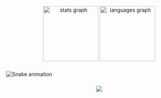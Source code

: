 <div align="center">
  <img src="https://github-readme-stats.vercel.app/api?hide_title=false&hide_rank=false&show_icons=true&include_all_commits=true&count_private=true&disable_animations=false&theme=dracula&locale=en&hide_border=false&username=v-rie" height="150" alt="stats graph"  />
  <img src="https://github-readme-stats.vercel.app/api/top-langs?locale=en&hide_title=false&layout=compact&card_width=320&langs_count=5&theme=dracula&hide_border=false&username=v-rie" height="150" alt="languages graph"  />
</div>

###
![Snake animation](https://github.com/v-rie/v-rie/blob/output/snake.svg)

###

<div align="center">
  <img src="https://profile-counter.glitch.me/v-rie/count.svg?"  />
</div>
